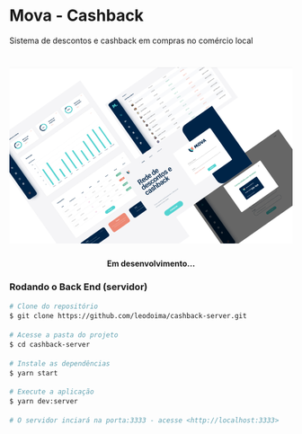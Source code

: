 <h1>Mova - Cashback</h1>
<p>Sistema de descontos e cashback em compras no comércio local</p>

<h1 align="center">
  <img width="600px" src="/assets/banner.PNG" />
</h1>

<h4 align="center"> 
	Em desenvolvimento...
</h4>

### Rodando o Back End (servidor)

```bash
# Clone do repositório
$ git clone https://github.com/leodoima/cashback-server.git

# Acesse a pasta do projeto
$ cd cashback-server

# Instale as dependências
$ yarn start

# Execute a aplicação
$ yarn dev:server

# O servidor inciará na porta:3333 - acesse <http://localhost:3333>
```
